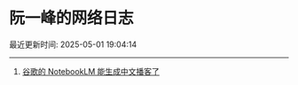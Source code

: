 # 阮一峰的网络日志

最近更新时间: 2025-05-01 19:04:14

--- 
1. [谷歌的 NotebookLM 能生成中文播客了](http://www.ruanyifeng.com/blog/2025/05/notebooklm.html) 
